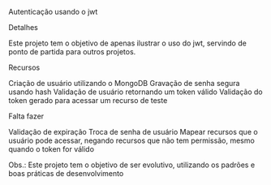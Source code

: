 Autenticação usando o jwt

Detalhes

Este projeto tem o objetivo de apenas ilustrar o uso do jwt, servindo de ponto de partida para outros projetos.

Recursos

Criação de usuário utilizando o MongoDB
Gravação de senha segura usando hash
Validação de usuário retornando um token válido
Validação do token gerado para acessar um recurso de teste

Falta fazer

Validação de expiração
Troca de senha de usuário
Mapear recursos que o usuário pode acessar, negando recursos que não tem permissão, mesmo quando o token for válido 


Obs.: Este projeto tem o objetivo de ser evolutivo, utilizando os padrões e boas práticas de desenvolvimento